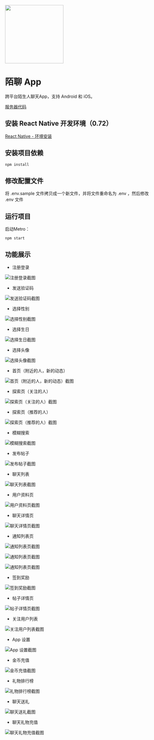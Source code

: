 <img src="android/app/src/main/res/mipmap-xxxhdpi/ic_launcher.png" width="192" height="192">

# 陌聊 App

跨平台陌生人聊天App，支持 Android 和 iOS。

[服务器代码](https://github.com/whisperingmoves/strangerchat-api)

## 安装 React Native 开发环境（0.72）

[React Native - 环境安装](https://reactnative.dev/docs/environment-setup)

## 安装项目依赖

```bash
npm install
```

## 修改配置文件

将 .env.sample 文件拷贝成一个新文件，并将文件重命名为 .env ，然后修改 .env 文件

## 运行项目

启动Metro：

```bash
npm start
```

## 功能展示

- 注册登录

![注册登录截图](./samples/login.png)

- 发送验证码

![发送验证码截图](./samples/verification-code.png)

- 选择性别

![选择性别截图](./samples/gender.png)

- 选择生日

![选择生日截图](./samples/birthday.png)

- 选择头像

![选择头像截图](./samples/avatar.png)

- 首页（附近的人，新的动态）

![首页（附近的人，新的动态）截图](./samples/home.png)

- 探索页（关注的人）

![探索页（关注的人）截图](./samples/explore-following.png)

- 探索页（推荐的人）

![探索页（推荐的人）截图](./samples/explore-recommend.png)

- 模糊搜索

![模糊搜索截图](./samples/search.png)

- 发布帖子

![发布帖子截图](./samples/new-post.png)

- 聊天列表

![聊天列表截图](./samples/chat.png)

- 用户资料页

![用户资料页截图](./samples/profile.png)

- 聊天详情页

![聊天详情页截图](./samples/chat-detail.png)

- 通知列表页

![通知列表页截图](./samples/notification-interactive.png)

![通知列表页截图](./samples/notification-notice.png)

![通知列表页截图](./samples/notification-empty-states.png)

- 签到奖励

![签到奖励截图](./samples/daily-attendance.png)

- 帖子详情页

![帖子详情页截图](./samples/comment-details.png)

- 关注用户列表

![关注用户列表截图](./samples/my-following.png)

- App 设置

![App 设置截图](./samples/setting.png)

- 金币充值

![金币充值截图](./samples/wallet.png)

- 礼物排行榜

![礼物排行榜截图](./samples/my-gifts.png)

- 聊天送礼

![聊天送礼截图](./samples/chat–gift.png)

- 聊天礼物充值

![聊天礼物充值截图](./samples/chat–gift–top-up.png)
